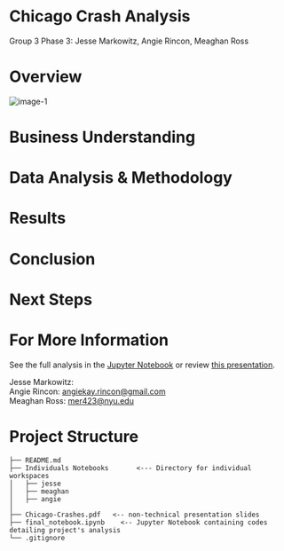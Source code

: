 # Chicago Crash Analysis
Group 3 Phase 3: Jesse Markowitz, Angie Rincon, Meaghan Ross

# Overview
![image-1](https://tv-fanatic-res.cloudinary.com/iu/s--57Ju-BKE--/f_auto,q_auto/v1491016337/attachment/chicagopic1) <br />

# Business Understanding


# Data Analysis & Methodology


# Results


# Conclusion


# Next Steps


# For More Information
See the full analysis in the [Jupyter Notebook](google.com) or review [this presentation](google.com).

Jesse Markowitz:  <br />
Angie Rincon: angiekay.rincon@gmail.com <br />
Meaghan Ross: mer423@nyu.edu <br />

# Project Structure
```
├── README.md
├── Individuals Notebooks       <--- Directory for individual workspaces
│   ├── jesse
│   ├── meaghan
│   ├── angie
│   
├── Chicago-Crashes.pdf   <-- non-technical presentation slides
├── final_notebook.ipynb    <-- Jupyter Notebook containing codes detailing project's analysis 
└── .gitignore
```

